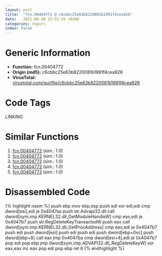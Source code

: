 ```yaml
---
layout: post
title:  "fcn.00404772 @ c6cbbc25e83b8220081b1991f4cea926"
date:   2021-08-30 15:52:19 +0300
categories: report
index: false
---
```


# Generic Information
- **Function:** fcn.00404772
- **Origin (md5):** c6cbbc25e83b8220081b1991f4cea926
- **VirusTotal:** [virustotal.com/gui/file/c6cbbc25e83b8220081b1991f4cea926][virustotal_ref]

# Code Tags
<span class="tag" id="LINKING">LINKING</span>


# Similar Functions

1. [fcn.00404772][similar_1_ref] (sim.: 1.0)
2. [fcn.00404772][similar_2_ref] (sim.: 1.0)
3. [fcn.00404772][similar_3_ref] (sim.: 1.0)
4. [fcn.00404772][similar_4_ref] (sim.: 1.0)
5. [fcn.00404772][similar_5_ref] (sim.: 1.0)


# Disassembled Code

{% highlight nasm %}
push ebp
mov ebp,esp
push edi
xor edi,edi
cmp dword[esi],edi
je 0x4047aa
push str.Advapi32.dll
call dword[sym.imp.KERNEL32.dll_GetModuleHandleW]
cmp eax,edi
je 0x4047b7
push str.RegDeleteKeyTransactedW
push eax
call dword[sym.imp.KERNEL32.dll_GetProcAddress]
cmp eax,edi
je 0x4047b7
push edi
push dword[esi]
push edi
push edi
push dword[ebp+0xc]
push dword[ebp+8]
call eax
jmp 0x4047ba
cmp dword[esi+4],edi
je 0x4047b7
pop edi
pop ebp
jmp dword[sym.imp.ADVAPI32.dll_RegDeleteKeyW]
xor eax,eax
inc eax
pop edi
pop ebp
ret 8
{% endhighlight %}


[similar_1_ref]: /report/fcn.00404772@4145a3cd012c27a513ec76436468549a
[similar_2_ref]: /report/fcn.00404772@bed9ebae5dcb4fc234ee0bdf6551cea7
[similar_3_ref]: /report/fcn.00404772@bf63ddd2300e0a74a0359de9adcc16ac
[similar_4_ref]: /report/fcn.00404772@ca013d250db62ba157b216764c204c6a
[similar_5_ref]: /report/fcn.00404772@b8b9cf6862b0d68d10750002e5baaf97
[virustotal_ref]: https://www.virustotal.com/gui/file/c6cbbc25e83b8220081b1991f4cea926